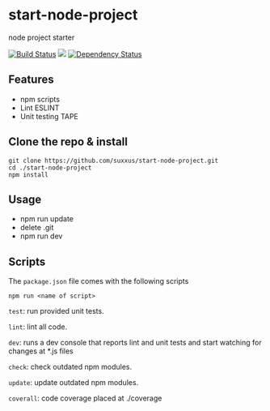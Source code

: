 # start-node-project
node project starter

[![Build Status](https://travis-ci.org/suxxus/start-node-project.svg?branch=master)](https://travis-ci.org/suxxus/start-node-project)
<a href="https://codeclimate.com/github/suxxus/start-node-project"><img src="https://codeclimate.com/github/suxxus/start-node-project/badges/gpa.svg" /></a>
[![Dependency Status](https://gemnasium.com/badges/github.com/suxxus/start-node-project.svg)](https://gemnasium.com/github.com/suxxus/start-node-project)

## Features ###
* npm scripts
* Lint ESLINT
* Unit testing TAPE

## Clone the repo & install
```
git clone https://github.com/suxxus/start-node-project.git
cd ./start-node-project
npm install
```
## Usage
* npm run update
* delete .git
* npm run dev

## Scripts
The `package.json` file comes with the following scripts

`npm run <name of script>`

`test`: run provided unit tests.

`lint`: lint all code.

`dev`:  runs a dev console that reports lint and unit tests and start watching for changes at *.js files

`check`: check outdated npm modules.

`update`: update outdated npm modules.

`coverall`: code coverage placed at ./coverage
